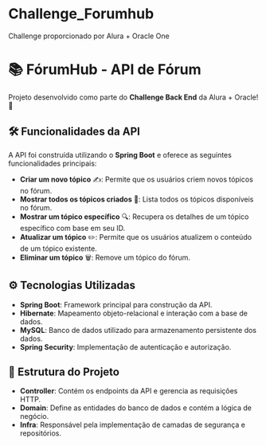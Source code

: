 # Challenge_Forumhub
Challenge proporcionado por Alura + Oracle One

# 📚 **FórumHub** - API de Fórum

Projeto desenvolvido como parte do **Challenge Back End** da Alura + Oracle! 🚀 

## 🛠️ **Funcionalidades da API**

A API foi construída utilizando o **Spring Boot** e oferece as seguintes funcionalidades principais:

- **Criar um novo tópico** ✍️: Permite que os usuários criem novos tópicos no fórum.
- **Mostrar todos os tópicos criados** 📜: Lista todos os tópicos disponíveis no fórum.
- **Mostrar um tópico específico** 🔍: Recupera os detalhes de um tópico específico com base em seu ID.
- **Atualizar um tópico** ✏️: Permite que os usuários atualizem o conteúdo de um tópico existente.
- **Eliminar um tópico** 🗑️: Remove um tópico do fórum.

## ⚙️ **Tecnologias Utilizadas**

- **Spring Boot**: Framework principal para construção da API.
- **Hibernate**: Mapeamento objeto-relacional e interação com a base de dados.
- **MySQL**: Banco de dados utilizado para armazenamento persistente dos dados.
- **Spring Security**: Implementação de autenticação e autorização.

## 📂 **Estrutura do Projeto**

- **Controller**: Contém os endpoints da API e gerencia as requisições HTTP.
- **Domain**: Define as entidades do banco de dados e contém a lógica de negócio.
- **Infra**: Responsável pela implementação de camadas de segurança e repositórios.

